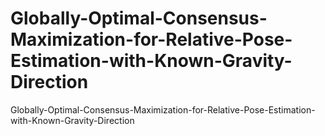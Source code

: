 # Globally-Optimal-Consensus-Maximization-for-Relative-Pose-Estimation-with-Known-Gravity-Direction
Globally-Optimal-Consensus-Maximization-for-Relative-Pose-Estimation-with-Known-Gravity-Direction
